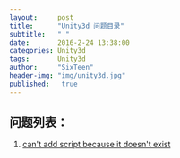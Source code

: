 ```yaml
---
layout:     post
title:      "Unity3d 问题目录"
subtitle:   " "
date:       2016-2-24 13:38:00
categories: Unity3d
tags:       Unity3d
author:     "SixTeen"
header-img: "img/unity3d.jpg"
published:   true
---
```


## 问题列表：

1. [can't add script because it doesn't exist](/unity3d/unity3d_problem_cantaddscript)